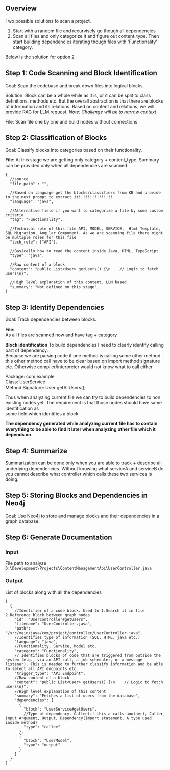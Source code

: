 ## Overview
Two possible solutions to scan a project. 
1. Start with a random file and recurvisely go though all dependencies
2. Scan all files and only categorize it and figure out content_type. Then start building dependencies iterating though files with 'Functionality' category.

Below is the solution for option 2

## Step 1: Code Scanning and Block Identification
Goal: Scan the codebase and break down files into logical blocks.

Solution: Block can be a whole while as it is, or it can be split to class definitions, methods etc.
But the overall abstraction is that there are blocks of information and its relations. Based on content and relations, we will provide RAG for LLM request.
_Note: Challenge will be to narrow context_

File: Scan file one by one and build nodes without connections

## Step 2: Classification of Blocks
Goal: Classify blocks into categories based on their functionality.  


**File**:
At this stage we are getting only category + content_type. Summary can be provided only when all dependencies are scanned 

```json5
{
  //source
  "file_path" : "",

  //Based on language get the blocks/classifiers from KB and provide to the next prompt to extract it!!!!!!!!!!!!!!!
  "language": "java",

  //Alternative field if you want to categorize a file by some custom criteria. 
  "tag": "Functionality",
  
  //Technical role of this file API, MODEL, SERVICE,  Html Template, SQL_Migration, Angular Component. As we are scanning file there might be multiple roles for this file 
  "tech_role": ["API"],

  //Basically how to read the content inside Java, HTML, TypeScript
  "type": "java",
  
  //Raw content of a block
  "content": "public List<User> getUsers() {\n    // Logic to fetch users\n}",
  
  //High level explanation of this content. LLM based
  "summary": "Not defined on this stage",
}
```

## Step 3: Identify Dependencies
Goal: Track dependencies between blocks.

**File:**  
As all files are scanned now and have tag + category  

**Block identification**
To build dependencies I need to clearly identify calling part of dependency.  
Because we are parsing code if one method is calling some other method - this other method call have to be clear based on import method signature etc.
Otherwise compiler/interpreter would not know what to call either

Package: com.example   
Class: UserService  
Method Signature: User getAllUsers();  

Thus when analyzing current file we can try to build dependencies to non existing nodes yet. 
The requirement is that those nodes should have same identification as    
some field which identifies a block 

**The dependency generated while analyzing current file has to contain everything to be able to find it later when analyzing other file which it depends on**

## Step 4: Summarize 
Summarization can be done only when you are able to track + describe all underlying dependencies. Without knowing what serviceA and serviceB do you cannot describe what controller which calls these two services is doing. 

## Step 5: Storing Blocks and Dependencies in Neo4j
Goal: Use Neo4j to store and manage blocks and their dependencies in a graph database.

## Step 6: Generate Documentation

### Input
File path to analyze
`D:\Development\Projects\ContentManagementApi\UserController.java`

### Output
List of blocks along with all the dependencies 

```json5
[
  {
    //Identifier of a code block. Used to 1.Search it in file  2.Reference block between graph nodes
    "id": "UserController#getUsers",
    "filename": "UserController.java",
    "path": "/src/main/java/com/project/controller/UserController.java",
    //Identifies type of information (SQL, HTML, java etc.)
    "language": "java",
    //Functionality, Service, Model etc. 
    "category": "Functionality",
    // Identifies blocks of code that are triggered from outside the system (e.g., via an API call, a job scheduler, or a message listener). This is needed to further classify information and be able to select all API endpoints etc.
    "trigger_type": "API Endpoint",
    //Raw content of a block
    "content": "public List<User> getUsers() {\n    // Logic to fetch users\n}",
    //High level explanation of this content
    "summary": "Fetches a list of users from the database",
    "dependencies": [
      {
        "block": "UserService#getUsers",
        //Type of dependency. Callee(if this a calls another), Caller, Input Argument, Output, Dependency(Import statement, A type used inside method)
        "type": "callee"
      },
      {
        "block": "UserModel",
        "type": "output"
      }
    ]
  }
]
```